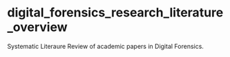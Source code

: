# digital_forensics_research_literature_overview
Systematic Literaure Review of academic papers in Digital Forensics.
